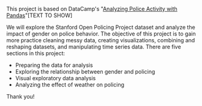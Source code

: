 This project is based on DataCamp's "[Analyzing Police Activity with Pandas](https://www.datacamp.com/courses/analyzing-police-activity-with-pandas)"[TEXT TO SHOW]

We will explore the Stanford Open Policing Project dataset and analyze the impact of gender on police behavior. The objective of this project is to gain more practice cleaning messy data, creating visualizations, combining and reshaping datasets, and manipulating time series data. There are five sections in this project:

- Preparing the data for analysis
- Exploring the relationship between gender and policing
- Visual exploratory data analysis
- Analyzing the effect of weather on policing

Thank you!
